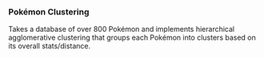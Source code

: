 ### Pokémon Clustering

Takes a database of over 800 Pokémon and implements hierarchical agglomerative clustering that groups each Pokémon into clusters based on its overall stats/distance.